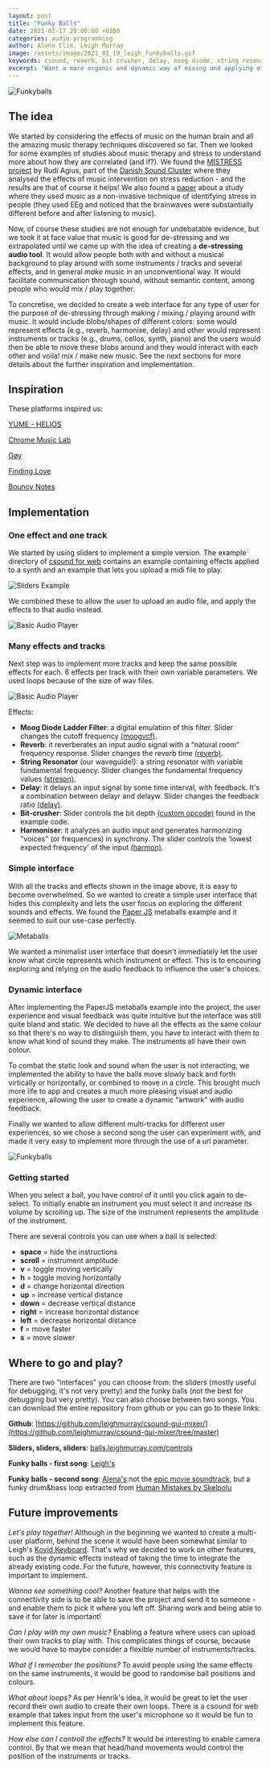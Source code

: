 ```yaml
---
layout: post
title: "Funky Balls"
date: 2021-02-17 20:00:00 +0200
categories: audio-programming
author: Alena Clim, Leigh Murray
image: /assets/image/2021_02_19_leigh_funkyballs.gif
keywords: csound, reverb, bit crusher, delay, moog diode, string resonator, harmoniser
excerpt: "Want a more organic and dynamic way of mixing and applying effects? Experiment with funky balls!"
---
```


![Funkyballs](/assets/image/2021_02_19_leigh_funkyballs.gif)

## The idea

We started by considering the effects of music on the human brain and all the amazing music therapy techniques discovered so far. Then we looked for some examples of studies about music therapy and stress to understand more about how they are correlated (and if?). We found the [MISTRESS project](https://www.google.com/url?sa=t&rct=j&q=&esrc=s&source=web&cd=&ved=2ahUKEwikwv23qPbuAhXwpIsKHfL7DlkQFjABegQIAhAD&url=https%3A%2F%2Fdanishsound.org%2Fwp-content%2Fuploads%2F2018%2F10%2FMISTRESS_Phase1_Report.pdf&usg=AOvVaw1s214Cl7_42xLTUh1_PFX5) by Rudi Agius, part of the [Danish Sound Cluster](https://danishsound.org/) where they analysed the effects of music intervention on stress reduction - and the results are that of course it helps! We also found a [paper](https://ieeexplore.ieee.org/document/7557197/authors#authors) about a study where they used music as a non-invasive technique of identifying stress in people (they used EEg and noticed that the brainwaves were substantially different before and after listening to music).

Now, of course these studies are not enough for undebatable evidence, but we took it at face value that music is good for de-stressing and we extrapolated until we came up with the idea of creating a **de-stressing audio tool**. It would allow people both with and without a musical background to play around with some instruments / tracks and several effects, and in general _make_ music in an unconventional way. It would facilitate communication through sound, without semantic content, among people who would mix / play together.

To concretise, we decided to create a web interface for any type of user for the purpose of de-stressing through making / mixing / playing around with music. It would include blobs/shapes of different colors: some would represent effects (e.g., reverb, harmonise, delay) and other would represent instruments or tracks (e.g., drums, cellos, synth, piano) and the users would then be able to move these blobs around and they would interact with each other and voila! mix / make new music. See the next sections for more details about the further inspiration and implementation.


## Inspiration

These platforms inspired us:

[YUME - HELIOS](http://unseen-music.com/yume/)

[Chrome Music Lab](https://artsandculture.google.com/experiment/blob-opera/AAHWrq360NcGbw)

[Gøy](http://goy-goy.herokuapp.com/)

[Finding Love](https://findinglove.activetheory.net/)

[Bouncy Notes](https://www.youtube.com/watch?v=lflaa09CVqg)

## Implementation

### One effect and one track

We started by using sliders to implement a simple version. The example directory of [csound for web](https://csound.com/download.html) contains an example containing effects applied to a synth and an example that lets you upload a midi file to play.

![Sliders Example](/assets/image/2021_02_19_leigh_slider_example.png)

We combined these to allow the user to upload an audio file, and apply the effects to that audio instead.

![Basic Audio Player](/assets/image/2021_02_19_leigh_basic_audio_player.png)

### Many effects and tracks

Next step was to implement more tracks and keep the same possible effects for each. 6 effects per track with their own variable parameters. We used loops because of the size of wav files.

![Basic Audio Player](/assets/image/2021_02_19_leigh_sliders_complete.png)

Effects:
- **Moog Diode Ladder Filter**: a digital emulation of this filter. Slider changes the cutoff frequency [(moogvcf)](http://www.csounds.com/manual/html/moogvcf.html).
- **Reverb**: it reverberates an input audio signal with a “natural room” frequency response. Slider changes the reverb time [(reverb)](http://www.csounds.com/manual/html/reverb.html).
- **String Resonator** (our waveguide!): a string resonator with variable fundamental frequency. Slider changes the fundamental frequency values [(streson)](http://www.csounds.com/manual/html/streson.html).
- **Delay**: it delays an input signal by some time interval, with feedback. It's a combination between delayr and delayw. Slider changes the feedback ratio [(delay)](http://www.csounds.com/manual/html/delay.html).
- **Bit-crusher**: Slider controls the bit depth [(custom opcode)](http://www.csounds.com/manual/html/upsamp.html) found in the example code.
- **Harmoniser**: it analyzes an audio input and generates harmonizing "voices" (or frequencies) in synchrony. The slider controls the ‘lowest expected frequency’ of the input [(harmon)](http://www.csounds.com/manual/html/harmon.html).

### Simple interface

With all the tracks and effects shown in the image above, it is easy to become overwhelmed. So we wanted to create a simple user interface that hides this complexity and lets the user focus on exploring the different sounds and effects.  We found the [Paper JS](http://paperjs.org/examples/meta-balls/) metaballs example and it seemed to suit our use-case perfectly.

![Metaballs](/assets/image/2021_02_19_leigh_metaballs.gif)

We wanted a minimalist user interface that doesn't immediately let the user know what circle represents which instrument or effect. This is to encouring exploring and relying on the audio feedback to influence the user's choices.

### Dynamic interface

After implementing the PaperJS metaballs example into the project, the user experience and visual feedback was quite intuitive but the interface was still quite bland and static.  We decided to have all the effects as the same colour so that there's no way to distinguish them, you have to interact with them to know what kind of sound they make.  The instruments all have their own colour.

To combat the static look and sound when the user is not interacting, we implemented the ability to have the balls move slowly back and forth virtically or horizontally, or combined to move in a circle.  This brought much more life to app and creates a much more pleasing visual and audio experience, allowing the user to create a dynamic "artwork" with audio feedback.

Finally we wanted to allow different multi-tracks for different user experiences, so we chose a second song the user can experiment with, and made it very easy to implement more through the use of a url parameter.

![Funkyballs](/assets/image/2021_02_19_leigh_funkyballs.gif)

### Getting started

When you select a ball, you have control of it until you click again to de-select. To initially enable an instrument you must select it and increase its volume by scrolling up. The size of the instrument represents the amplitude of the instrument.

There are several controls you can use when a ball is selected:

- **space** = hide the instructions
- **scroll** = instrument amplitude
- **v** = toggle moving vertically
- **h** = toggle moving horizontally
- **d** = change horizontal direction
- **up** = increase vertical distance
- **down** = decrease vertical distance
- **right** = increase horizontal distance
- **left** = decrease horizontal distance
- **f** = move faster
- **s** = move slower

## Where to go and play?

There are two "interfaces" you can choose from: the sliders (mostly useful for debugging, it's not very pretty) and the funky balls (not the best for debugging but very pretty). You can also choose between two songs. You can download the entire repository from github or you can go to these links:

**Github**: [https://github.com/leighmurray/csound-gui-mixer/](https://github.com/leighmurray/csound-gui-mixer/tree/master)

**Sliders, sliders, sliders**: [balls.leighmurray.com/controls](https://balls.leighmurray.com/controls)

**Funky balls - first song**: [Leigh's](https://balls.leighmurray.com/)

**Funky balls - second song**: [Alena's](https://balls.leighmurray.com/?song=1):not the [epic movie soundtrack](https://cambridge-mt.com/ms/mtk/#NahumStrickland), but a funky drum&bass loop extracted from [Human Mistakes by Skelpolu](https://cambridge-mt.com/ms/mtk/#Skelpolu)

## Future improvements

_Let's play together!_ Although in the beginning we wanted to create a multi-user platform, behind the scene it would have been somewhat similar to Leigh's [Kovid Keyboard](https://mct-master.github.io/digital-audio/2020/11/03/kovid-keyboard.html). That's why we decided to work on other features, such as the dynamic effects instead of taking the time to integrate the already existing code. For the future, however, this connectivity feature is important to implement.

_Wanna see something cool?_ Another feature that helps with the connectivity side is to be able to save the project and send it to someone - and enable them to pick it where you left off. Sharing work and being able to save it for later is important!

_Can I play with my own music?_ Enabling a feature where users can upload their own tracks to play with. This complicates things of course, because we would have to maybe consider a flexible number of instruments/tracks.

_What if I remember the positions?_ To avoid people using the same effects on the same instruments, it would be good to randomise ball positions and colours.

_What about loops?_ As per Henrik's idea, it would be great to let the user record their own audio to create their own loops.  There is a csound for web example that takes input from the user's microphone so it would be fun to implement this feature.

_How else can I controll the effects?_ It would be interesting to enable camera control. By that we mean that head/hand movements would control the position of the instruments or tracks.






